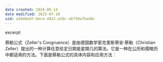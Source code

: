 ```yaml
---
date created: 2024-06-14
date modified: 2025-07-10
uid: a2646ed7-bece-4812-a20c-a6750a7ba48c
---
```


excerpt

<!-- more -->

蔡勒公式（Zeller's Congruence）是由德国数学家克里斯蒂安·蔡勒（Christian Zeller）提出的一种计算任意给定日期是星期几的算法。它是一种在公历和儒略历中都适用的方法。下面是蔡勒公式的具体内容和应用方法：
